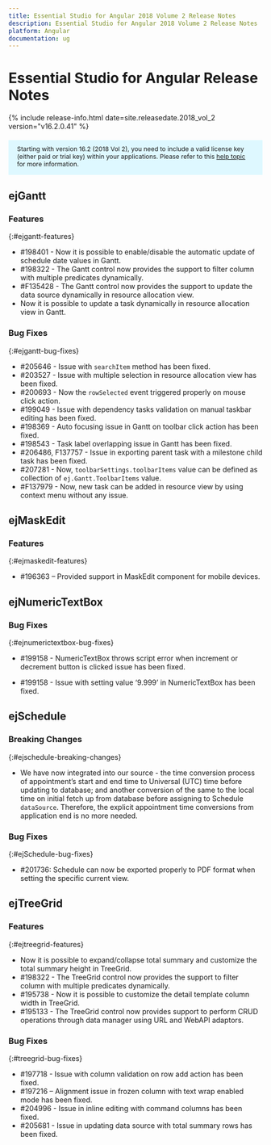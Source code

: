 ```yaml
---
title: Essential Studio for Angular 2018 Volume 2 Release Notes
description: Essential Studio for Angular 2018 Volume 2 Release Notes
platform: Angular
documentation: ug
---
```


# Essential Studio for Angular Release Notes

{% include release-info.html date=site.releasedate.2018_vol_2  version="v16.2.0.41" %} 

<style>
#license {
    font-size: .88em!important;
margin-top: 1.5em;     margin-bottom: 1.5em;
    background-color: #def8ff;
    padding: 10px 17px 14px;
}
</style>

<div id="license">
Starting with version 16.2 (2018 Vol 2), you need to include a valid license key (either paid or trial key) within your applications. 
Please refer to this <a href="/common/essential-studio/licensing/license-key">help topic</a> for more information.   
</div>






## ejGantt

### Features
{:#ejgantt-features}

* \#198401 - Now it is possible to enable/disable the automatic update of schedule date values in Gantt.
* \#198322 - The Gantt control now provides the support to filter column with multiple predicates dynamically.
* \#F135428 - The Gantt control now provides the support to update the data source dynamically in resource allocation view.
* Now it is possible to update a task dynamically in resource allocation view in Gantt.

### Bug Fixes
{:#ejgantt-bug-fixes}

* \#205646 - Issue with `searchItem` method has been fixed.
* \#203527 - Issue with multiple selection in resource allocation view has been fixed.
* \#200693 - Now the `rowSelected` event triggered properly on mouse click action.
* \#199049 - Issue with dependency tasks validation on manual taskbar editing has been fixed. 
* \#198369 - Auto focusing issue in Gantt on toolbar click action has been fixed.
* \#198543 - Task label overlapping issue in Gantt has been fixed.
* \#206486, F137757 - Issue in exporting parent task with a milestone child task has been fixed.
* \#207281 - Now, `toolbarSettings.toolbarItems` value can be defined as collection of `ej.Gantt.ToolbarItems` value.
* \#F137979 - Now, new task can be added in resource view by using context menu without any issue.

## ejMaskEdit

### Features
{:#ejmaskedit-features}

* \#196363 – Provided support in MaskEdit component for mobile devices.

## ejNumericTextBox

### Bug Fixes
{:#ejnumerictextbox-bug-fixes}

* \#199158 - NumericTextBox throws script error when increment or decrement button is clicked issue has been fixed.

* \#199158 - Issue with setting value ‘9.999’ in NumericTextBox has been fixed.

## ejSchedule

###  Breaking Changes
{:#ejschedule-breaking-changes}

*  We have now integrated into our source - the time conversion process of appointment’s start and end time to Universal (UTC) time before updating to database; and another conversion of the same to the local time on initial fetch up from database before assigning to Schedule `dataSource`. Therefore, the explicit appointment time conversions from application end is no more needed.

### Bug Fixes
{:#ejSchedule-bug-fixes}

*  \#201736: Schedule can now be exported properly to PDF format when setting the specific current view.
## ejTreeGrid

### Features
{:#ejtreegrid-features}

* Now it is possible to expand/collapse total summary and customize the total summary height in TreeGrid.
* \#198322 - The TreeGrid control now provides the support to filter column with multiple predicates dynamically.
* \#195738 - Now it is possible to customize the detail template column width in TreeGrid.
* \#195133 - The TreeGrid control now provides support to perform CRUD operations through data manager using URL and WebAPI adaptors.

### Bug Fixes
{:#treegrid-bug-fixes}

* \#197718 - Issue with column validation on row add action has been fixed.
* \#197216 – Alignment issue in frozen column with text wrap enabled mode has been fixed.
* \#204996 - Issue in inline editing with command columns has been fixed.
* \#205681 - Issue in updating data source with total summary rows has been fixed.

